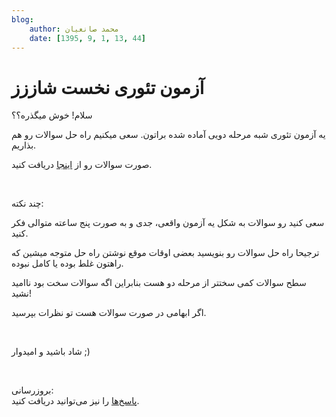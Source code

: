 ```yaml
---
blog:
    author: محمد صانعیان
    date: [1395, 9, 1, 13, 44]
---
```

# آزمون تئوری نخست شاززز

<div class="cnt">
<p>سلام! خوش میگذره؟؟</p>
<p>یه آزمون تئوری شبه مرحله دویی آماده شده براتون. سعی میکنیم راه حل سوالات رو هم بذاریم.</p>
<p>صورت سوالات رو از <a href="http://bayanbox.ir/info/7679245270516921482/Theory1" target="_blank">اینجا</a> دریافت کنید.</p>
<p><br/></p>
<p>چند نکته:</p>
<p>سعی کنید رو سوالات به شکل یه آزمون واقعی، جدی و به صورت پنج ساعته متوالی فکر کنید.</p>
<p>ترجیحا راه حل سوالات رو بنویسید بعضی اوقات موقع نوشتن راه حل متوجه میشین که راهتون غلط بوده یا کامل نبوده.</p>
<p>سطح سوالات کمی سختتر از مرحله دو هست بنابراین اگه سوالات سخت بود ناامید نشید!</p>
<p>اگر ابهامی در صورت سوالات هست تو نظرات بپرسید.</p>
<p><br/></p>
<p>شاد باشید و امیدوار ;)</p>
<p><br/></p>
<p>بروزرسانی:<br/><a href="http://bayanbox.ir/info/4366396328946850489/Theory1-sol" target="_blank">پاسخ‌ها</a> را نیز می‌توانید دریافت کنید.</p>
</div>
